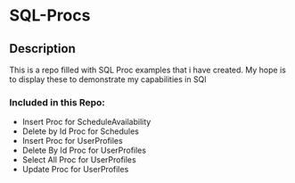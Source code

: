 # SQL-Procs

## Description

This is a repo filled with SQL Proc examples that i have created. 
My hope is to display these to demonstrate my capabilities in SQl

### Included in this Repo:

- Insert Proc for ScheduleAvailability
- Delete by Id Proc for Schedules
- Insert Proc for UserProfiles
- Delete By Id Proc for UserProfiles
- Select All Proc for UserProfiles
- Update Proc for UserProfiles
